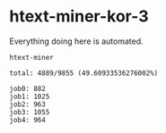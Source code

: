 # htext-miner-kor-3

Everything doing here is automated.

```
htext-miner

total: 4889/9855 (49.60933536276002%)

job0: 882
job1: 1025
job2: 963
job3: 1055
job4: 964
```